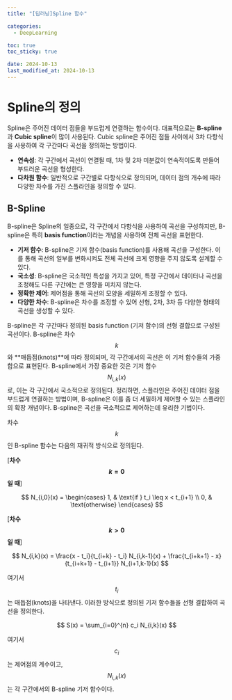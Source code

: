 ```yaml
---
title: "[딥러닝]Spline 함수"

categories: 
  - DeepLearning

toc: true
toc_sticky: true

date: 2024-10-13
last_modified_at: 2024-10-13
---
```


# Spline의 정의
Spline은 주어진 데이터 점들을 부드럽게 연결하는 함수이다. 대표적으로는 **B-spline**과 **Cubic spline**이 많이 사용된다. Cubic spline은 주어진 점들 사이에서 3차 다항식을 사용하여 각 구간마다 곡선을 정의하는 방법이다. 
- **연속성**: 각 구간에서 곡선이 연결될 때, 1차 및 2차 미분값이 연속적이도록 만들어 부드러운 곡선을 형성한다.
- **다차원 함수**: 일반적으로 구간별로 다항식으로 정의되며, 데이터 점의 개수에 따라 다양한 차수를 가진 스플라인을 정의할 수 있다.

## B-Spline
B-spline은 Spline의 일종으로, 각 구간에서 다항식을 사용하여 곡선을 구성하지만, B-spline은 특히 **basis function**이라는 개념을 사용하여 전체 곡선을 표현한다. 

- **기저 함수**: B-spline은 기저 함수(basis function)를 사용해 곡선을 구성한다. 이를 통해 곡선의 일부를 변화시켜도 전체 곡선에 크게 영향을 주지 않도록 설계할 수 있다.
- **국소성**: B-spline은 국소적인 특성을 가지고 있어, 특정 구간에서 데이터나 곡선을 조정해도 다른 구간에는 큰 영향을 미치지 않는다.
- **정확한 제어**: 제어점을 통해 곡선의 모양을 세밀하게 조정할 수 있다.
- **다양한 차수**: B-spline은 차수를 조정할 수 있어 선형, 2차, 3차 등 다양한 형태의 곡선을 생성할 수 있다.

B-spline은 각 구간마다 정의된 basis function (기저 함수)의 선형 결합으로 구성된 곡선이다. B-spline은 차수 $$k$$와 **매듭점(knots)**에 따라 정의되며, 각 구간에서의 곡선은 이 기저 함수들의 가중합으로 표현된다. B-spline에서 가장 중요한 것은 기저 함수 $$N_{i,k}(x)$$로, 이는 각 구간에서 국소적으로 정의된다. 정리하면, 스플라인은 주어진 데이터 점을 부드럽게 연결하는 방법이며, B-spline은 이를 좀 더 세밀하게 제어할 수 있는 스플라인의 확장 개념이다. B-spline은 곡선을 국소적으로 제어하는데 유리한 기법이다.

차수 $$k$$인 B-spline 함수는 다음의 재귀적 방식으로 정의된다.

\[**차수 $$k=0$$일 때**\]  
<center>
$$
N_{i,0}(x) =
\begin{cases}
1, & \text{if } t_i \leq x < t_{i+1} \\
0, & \text{otherwise}
\end{cases}
$$</center>

\[**차수 $$k>0$$일 때**\]  
<center>$$
N_{i,k}(x) = \frac{x - t_i}{t_{i+k} - t_i} N_{i,k-1}(x) + \frac{t_{i+k+1} - x}{t_{i+k+1} - t_{i+1}} N_{i+1,k-1}(x)
$$</center>
  
여기서 $$ t_i $$는 매듭점(knots)을 나타낸다. 이러한 방식으로 정의된 기저 함수들을 선형 결합하여 곡선을 정의한다.

<center>$$
S(x) = \sum_{i=0}^{n} c_i N_{i,k}(x)
$$</center>

여기서 $$c_i$$는 제어점의 계수이고, $$N_{i,k}(x)$$는 각 구간에서의 B-spline 기저 함수이다.
